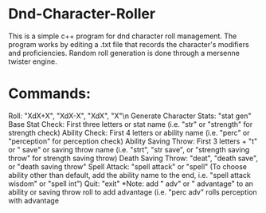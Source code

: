 # Dnd-Character-Roller
This is a simple c++ program for dnd character roll management. The program works by editing a .txt file that records the character's modifiers and proficiencies. Random roll generation is done through a mersenne twister engine.

# Commands:

Roll: "XdX+X", "XdX-X", "XdX\", "X"\n
Generate Character Stats: "stat gen"
Base Stat Check: First three letters or stat name (i.e. "str" or "strength" for strength check)
Ability Check: First 4 letters or ability name (i.e. "perc" or "perception" for perception check)
Ability Saving Throw: First 3 letters + "t" or " save" or saving throw name (i.e. "strt", "str save", or "strength saving throw" for strength saving throw)
Death Saving Throw: "deat", "death save", or "death saving throw"
Spell Attack: "spell attack" or "spell" (To choose ability other than default, add the ability name to the end, i.e. "spell attack wisdom" or "spell int")
Quit: "exit"
*Note: add " adv" or " advantage" to an ability or saving throw roll to add advantage (i.e. "perc adv" rolls perception with advantage
